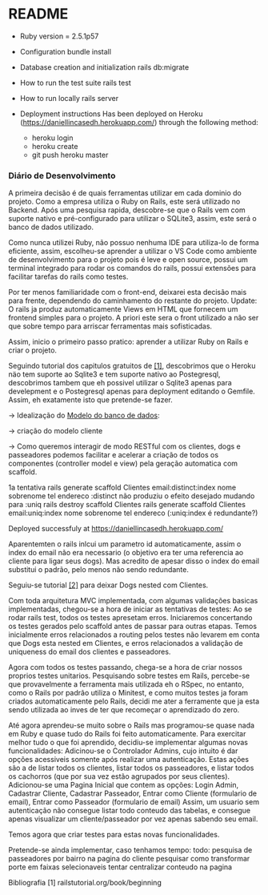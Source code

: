 # README
* Ruby version = 2.5.1p57

* Configuration
bundle install

* Database creation and initialization
rails db:migrate

* How to run the test suite
rails test

* How to run locally
rails server

* Deployment instructions
Has been deployed on Heroku (https://daniellincasedh.herokuapp.com/) through the following method:
    - heroku login
    - heroku create
    - git push heroku master

### Diário de Desenvolvimento
A primeira decisão é de quais ferramentas utilizar em cada dominio do projeto. Como a empresa utiliza o Ruby on Rails, este será utilizado no Backend.
Após uma pesquisa rapida, descobre-se que o Rails vem com suporte nativo e pré-configurado para utilizar o SQLite3, assim, este será o banco de dados utilizado.

Como nunca utilizei Ruby, não possuo nenhuma IDE para utiliza-lo de forma eficiente, assim, escolheu-se aprender a utilizar o VS Code como ambiente de desenvolvimento para o projeto pois é leve e open source, possui um terminal integrado para rodar os comandos do rails, possui extensões para facilitar tarefas do rails como testes.

Por ter menos familiaridade com o front-end, deixarei esta decisão mais para frente, dependendo do caminhamento do restante do projeto.
Update: O rails ja produz automaticamente Views em HTML que fornecem um frontend simples para o projeto. A priori este sera o front utilizado a não ser que sobre tempo para arriscar ferramentas mais sofisticadas.

Assim, inicio o primeiro passo pratico: aprender a utilizar Ruby on Rails e criar o projeto.

Seguindo tutorial dos capitulos gratuitos de [[1]](https://github.com/dclin02/caseDogHero/tree/development/bibliografia.md "railstutorial.org/book/beginning"), descobrimos que o Heroku näo tem suporte ao Sqlite3 e tem suporte nativo ao Postegresql, descobrimos tambem que eh possivel utilizar o Sqlite3 apenas para develepment e o Postegresql apenas para deployment editando o Gemfile. Assim, eh exatamente isto que pretende-se fazer.

-> Idealização do [Modelo do banco de dados](https://github.com/dclin02/caseDogHero/tree/development/documentation/database.md):

-> criação do modelo cliente

-> Como queremos interagir de modo RESTful com os clientes, dogs e passeadores podemos facilitar e acelerar a criação de todos os componentes (controller model e view) pela geração automatica com scaffold.

1a tentativa rails generate scaffold Clientes email:distinct:index nome sobrenome tel endereco
:distinct não produziu o efeito desejado
mudando para
:uniq
rails destroy scaffold Clientes
rails generate scaffold Clientes email:uniq:index nome sobrenome tel endereco  (:uniq:index é redundante?)

Deployed successfuly at https://daniellincasedh.herokuapp.com/

Aparentemten o rails inlcui um parametro id automaticamente, assim o index do email não era necessario (o objetivo era ter uma referencia ao cliente para ligar seus dogs). Mas acredito de apesar disso o index do email substitui o padrão, pelo menos não sendo redundante.

Seguiu-se tutorial [[2]](https://github.com/dclin02/caseDogHero/tree/development/bibliografia.md "https://www.digitalocean.com/community/tutorials/how-to-create-nested-resources-for-a-ruby-on-rails-application") para deixar Dogs nested com Clientes.


Com toda arquitetura MVC implementada, com algumas validações basicas implementadas, chegou-se a hora de iniciar as tentativas de testes:
Ao se rodar rails test, todos os testes apresetam erros. Iniciaremos concertando os testes gerados pelo scaffold antes de passar para outras etapas. Temos inicialmente erros relacionados a routing pelos testes não levarem em conta que Dogs esta nested em Clientes, e erros relacionados a validação de uniqueness do email dos clientes e passeadores.

Agora com todos os testes passando, chega-se a hora de criar nossos proprios testes unitarios.
Pesquisando sobre testes em Rails, percebe-se que provavelmente a ferramenta mais utilizada eh o RSpec, no entanto, como o Rails por padrão utiliza o Minitest, e como muitos testes ja foram criados automaticamente pelo Rails, decidi me ater a ferramente que ja esta sendo utilizada ao inves de ter que recomeçar o aprendizado do zero.

Até agora aprendeu-se muito sobre o Rails mas programou-se quase nada em Ruby e quase tudo do Rails foi feito automaticamente. Para exercitar melhor tudo o que foi aprendido, decidiu-se implementar algumas novas funcionalidades:
Adicinou-se o Controlador Admins, cujo intuito é dar opções acessiveis somente após realizar uma autenticação. Estas ações são a de listar todos os clientes, listar todos os passeadores, e listar todos os cachorros (que por sua vez estão agrupados por seus clientes).
Adicionou-se uma Pagina Inicial que contem as opções: Login Admin, Cadastrar Cliente, Cadastrar Passeador, Entrar como Cliente (formulario de email), Entrar como Passeador (formulario de email)
Assim, um usuario sem autenticação não consegue listar todo conteudo das tabelas, e consegue apenas visualizar um cliente/passeador por vez apenas sabendo seu email.

Temos agora que criar testes para estas novas funcionalidades.

Pretende-se ainda implementar, caso tenhamos tempo:
todo: pesquisa de passeadores por bairro na pagina do cliente
pesquisar como transformar porte em faixas selecionaveis
tentar centralizar conteudo na pagina

Bibliografia
[1] railstutorial.org/book/beginning